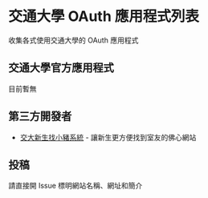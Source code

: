 # 交通大學 OAuth 應用程式列表

收集各式使用交通大學的 OAuth 應用程式

## 交通大學官方應用程式

目前暫無

## 第三方開發者

 - [交大新生找小豬系統](https://stunion.nctu.edu.tw/roommate) - 讓新生更方便找到室友的佛心網站

## 投稿

請直接開 Issue 標明網站名稱、網址和簡介
